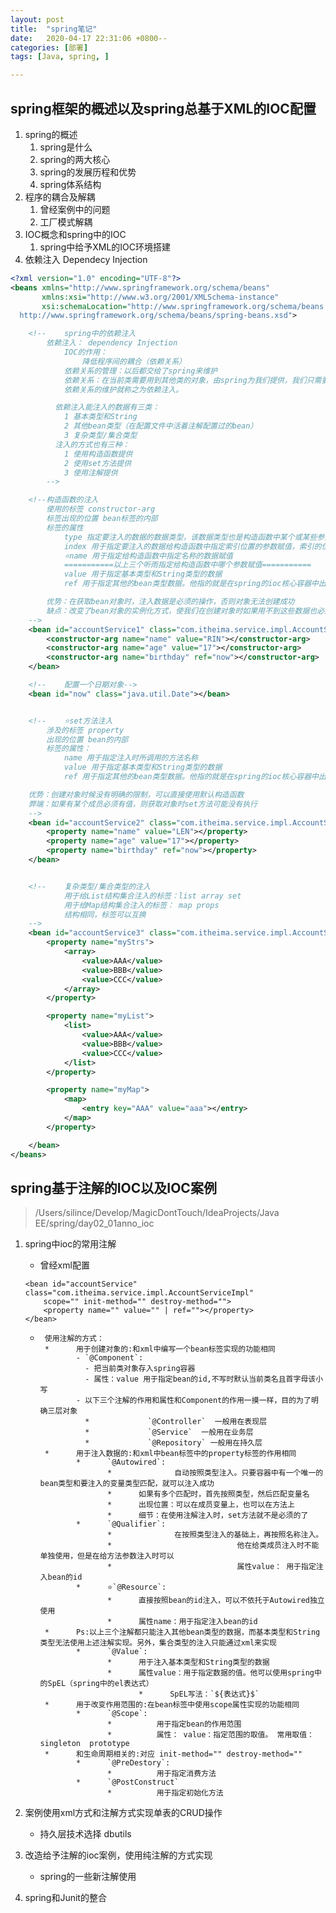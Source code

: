 ```yaml
---
layout: post
title:  "spring笔记"
date:   2020-04-17 22:31:06 +0800--
categories: [部署]
tags: [Java, spring, ]  

---
```


## spring框架的概述以及spring总基于XML的IOC配置

1. spring的概述
   1. spring是什么
   2. spring的两大核心
   3. spring的发展历程和优势
   4. spring体系结构
2. 程序的耦合及解耦
   1. 曾经案例中的问题
   2. 工厂模式解耦
3. IOC概念和spring中的IOC
   1. spring中给予XML的IOC环境搭建
4. 依赖注入 Dependecy Injection

```xml
<?xml version="1.0" encoding="UTF-8"?>
<beans xmlns="http://www.springframework.org/schema/beans"
       xmlns:xsi="http://www.w3.org/2001/XMLSchema-instance"
       xsi:schemaLocation="http://www.springframework.org/schema/beans
  http://www.springframework.org/schema/beans/spring-beans.xsd">

    <!--    spring中的依赖注入
        依赖注入： dependency Injection
            IOC的作用：
                降低程序间的耦合（依赖关系）
            依赖关系的管理：以后都交给了spring来维护
            依赖关系：在当前类需要用到其他类的对象，由spring为我们提供，我们只需要在配置文件中说明
            依赖关系的维护就称之为依赖注入。

          依赖注入能注入的数据有三类：
            1 基本类型和String
            2 其他bean类型（在配置文件中活着注解配置过的bean）
            3 复杂类型/集合类型
          注入的方式也有三种：
            1 使用构造函数提供
            2 使用set方法提供
            3 使用注解提供
        -->

    <!--构造函数的注入
        使用的标签 constructor-arg
        标签出现的位置 bean标签的内部
        标签的属性
            type 指定要注入的数据的数据类型，该数据类型也是构造函数中某个或某些参数的类型
            index 用于指定要注入的数据给构造函数中指定索引位置的参数赋值，索引的位置从0开始
            ⭐name 用于指定给构造函数中指定名称的数据赋值
            ===========以上三个听雨指定给构造函数中哪个参数赋值===========
            value 用于指定基本类型和String类型的数据
            ref 用于指定其他的bean类型数据。他指的就是在spring的ioc核心容器中出现过的bean对象

        优势：在获取bean对象时，注入数据是必须的操作，否则对象无法创建成功
        缺点：改变了bean对象的实例化方式，使我们在创建对象时如果用不到这些数据也必须写
    -->
    <bean id="accountService1" class="com.itheima.service.impl.AccountServiceImpl">
        <constructor-arg name="name" value="RIN"></constructor-arg>
        <constructor-arg name="age" value="17"></constructor-arg>
        <constructor-arg name="birthday" ref="now"></constructor-arg>
    </bean>

    <!--    配置一个日期对象-->
    <bean id="now" class="java.util.Date"></bean>


    <!--    ⭐️set方法注入
        涉及的标签 property
        出现的位置 bean的内部
        标签的属性：
            name 用于指定注入时所调用的方法名称
            value 用于指定基本类型和String类型的数据
            ref 用于指定其他的bean类型数据。他指的就是在spring的ioc核心容器中出现过的bean对象

    优势：创建对象时候没有明确的限制，可以直接使用默认构造函数
    弊端：如果有某个成员必须有值，则获取对象时set方法可能没有执行
    -->
    <bean id="accountService2" class="com.itheima.service.impl.AccountServiceImpl2">
        <property name="name" value="LEN"></property>
        <property name="age" value="17"></property>
        <property name="birthday" ref="now"></property>
    </bean>


    <!--    复杂类型/集合类型的注入
            用于给List结构集合注入的标签：list array set
            用于给Map结构集合注入的标签： map props
            结构相同，标签可以互换
    -->
    <bean id="accountService3" class="com.itheima.service.impl.AccountServiceImpl3">
        <property name="myStrs">
            <array>
                <value>AAA</value>
                <value>BBB</value>
                <value>CCC</value>
            </array>
        </property>

        <property name="myList">
            <list>
                <value>AAA</value>
                <value>BBB</value>
                <value>CCC</value>
            </list>
        </property>

        <property name="myMap">
            <map>
                <entry key="AAA" value="aaa"></entry>
            </map>
        </property>

    </bean>
</beans>
```





## spring基于注解的IOC以及IOC案例

> /Users/silince/Develop/MagicDontTouch/IdeaProjects/Java EE/spring/day02_01anno_ioc

1. spring中ioc的常用注解

   - 曾经xml配置

   ```
   <bean id="accountService" class="com.itheima.service.impl.AccountServiceImpl"
       scope="" init-method="" destroy-method="">
       <property name="" value="" | ref=""></property>
   </bean>
   ```

   *      使用注解的方式：
          *      用于创建对象的:和xml中编写一个bean标签实现的功能相同
                 - `@Component`:
                   - 把当前类对象存入spring容器
                   - 属性：value 用于指定bean的id,不写时默认当前类名且首字母该小写
                 - 以下三个注解的作用和属性和Component的作用一摸一样，目的为了明确三层对象
                   *             `@Controller`  一般用在表现层
                   *             `@Service`  一般用在业务层
                   *             `@Repository` 一般用在持久层
          *      用于注入数据的:和xml中bean标签中的property标签的作用相同
                 *      `@Autowired`: 
                        *              自动按照类型注入。只要容器中有一个唯一的bean类型和要注入的变量类型匹配，就可以注入成功
                        *      如果有多个匹配时，首先按照类型，然后匹配变量名
                        *      出现位置：可以在成员变量上，也可以在方法上
                        *      细节：在使用注解注入时，set方法就不是必须的了
                 *      `@Qualifier`: 
                        *              在按照类型注入的基础上，再按照名称注入。
                        *                            他在给类成员注入时不能单独使用，但是在给方法参数注入时可以
                        *                            属性value： 用于指定注入bean的id
                 *      ⭐️`@Resource`:
                        *      直接按照bean的id注入，可以不依托于Autowired独立使用
                        *      属性name：用于指定注入bean的id
          *      Ps:以上三个注解都只能注入其他bean类型的数据，而基本类型和String类型无法使用上述注解实现。另外，集合类型的注入只能通过xml来实现
                 *      `@Value`:
                        *      用于注入基本类型和String类型的数据
                        *      属性value：用于指定数据的值。他可以使用spring中的SpEL（spring中的el表达式）
                               *      SpEL写法：`${表达式}$`
          *      用于改变作用范围的:在bean标签中使用scope属性实现的功能相同
                 *      `@Scope`:
                        *          用于指定bean的作用范围
                        *          属性： value：指定范围的取值。 常用取值：singleton  prototype
          *      和生命周期相关的:对应 init-method="" destroy-method=""
                 *      `@PreDestory`:
                        *          用于指定消费方法
                 *      `@PostConstruct`
                        *          用于指定初始化方法

2. 案例使用xml方式和注解方式实现单表的CRUD操作

   - 持久层技术选择 dbutils

3. 改造给予注解的ioc案例，使用纯注解的方式实现

   - spring的一些新注解使用

4. spring和Junit的整合